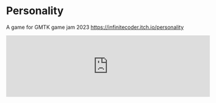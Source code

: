# Personality
A game for GMTK game jam 2023
https://infinitecoder.itch.io/personality
<iframe src="https://itch.io/embed/2153454" width="552" height="167" frameborder="0"><a href="https://infinitecoder.itch.io/personality">Personality by InfiniteCoder</a></iframe>
